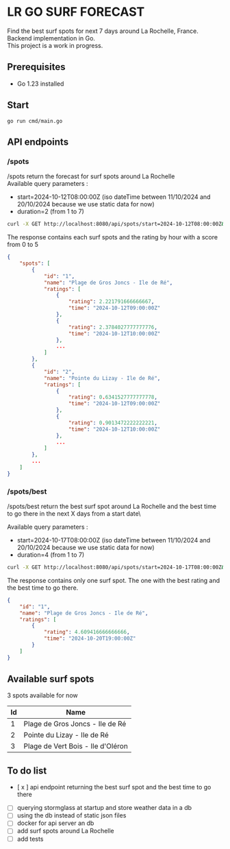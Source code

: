 # LR GO SURF FORECAST

Find the best surf spots for next 7 days around La Rochelle, France.\
Backend implementation in Go.\
This project is a work in progress.

## Prerequisites
- Go 1.23 installed

## Start
```
go run cmd/main.go
```

## API endpoints

### /spots
/spots return the forecast for surf spots around La Rochelle\
Available query parameters :
- start=2024-10-12T08:00:00Z (iso dateTime between 11/10/2024 and 20/10/2024 because we use static data for now)
- duration=2 (from 1 to 7)

```sh
curl -X GET http://localhost:8080/api/spots/start=2024-10-12T08:00:00Z&duration=2
```

The response contains each surf spots and the rating by hour with a score from 0 to 5

```json
{
    "spots": [
        {
            "id": "1",
            "name": "Plage de Gros Joncs - Ile de Ré",
            "ratings": [
                {
                    "rating": 2.221791666666667,
                    "time": "2024-10-12T09:00:00Z"
                },
                {
                    "rating": 2.3784027777777776,
                    "time": "2024-10-12T10:00:00Z"
                },
                ...
            ]
        },
        {
            "id": "2",
            "name": "Pointe du Lizay - Ile de Ré",
            "ratings": [
                {
                    "rating": 0.6341527777777778,
                    "time": "2024-10-12T09:00:00Z"
                },
                {
                    "rating": 0.9013472222222221,
                    "time": "2024-10-12T10:00:00Z"
                },
                ...
            ]
        },
        ...     
    ]
}
```

### /spots/best
/spots/best return the best surf spot around La Rochelle and the best time to go there in the next X days from a start date\

Available query parameters :
- start=2024-10-17T08:00:00Z (iso dateTime between 11/10/2024 and 20/10/2024 because we use static data for now)
- duration=4 (from 1 to 7)

```sh
curl -X GET http://localhost:8080/api/spots/start=2024-10-17T08:00:00Z&duration=4
```

The response contains only one surf spot. The one with the best rating and the best time to go there.

```json
{
    "id": "1",
    "name": "Plage de Gros Joncs - Ile de Ré",
    "ratings": [
        {
            "rating": 4.609416666666666,
            "time": "2024-10-20T19:00:00Z"
        }
    ]
}
```

## Available surf spots
3 spots available for now 

|  Id   | Name                              |
| ----- | --------------------------------- |
| 1     | Plage de Gros Joncs - Ile de Ré   |
| 2     | Pointe du Lizay - Ile de Ré       |
| 3     | Plage de Vert Bois - Ile d'Oléron |



## To do list
- [ x ] api endpoint returning the best surf spot and the best time to go there
- [ ] querying stormglass at startup and store weather data in a db
- [ ] using the db instead of static json files
- [ ] docker for api server an db
- [ ] add surf spots around La Rochelle
- [ ] add tests